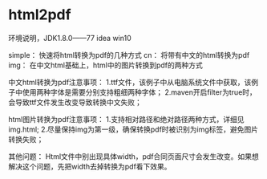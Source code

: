 # html2pdf
环境说明，JDK1.8.0——77   idea    win10

simple：
快速将html转换为pdf的几种方式
cn：
将带有中文的html转换为pdf
img：
在中文html基础上，html中的图片转换到pdf的两种方式


中文html转换为pdf注意事项：
1.ttf文件，该例子中从电脑系统文件中获取，该例子中使用两种字体是需要分别支持粗细两种字体；
2.maven开启filter为true时，会导致ttf文件发生改变导致转换中文失败；

html图片转换为pdf注意事项：
1.支持相对路径和绝对路径两种方式，详细见img.html;
2.尽量保持img为第一级，确保转换pdf时被识别为img标签，避免图片转换失败；

其他问题：
Html文件中别出现具体width，pdf合同页面尺寸会发生改变。如果想解决这个问题，先把width去掉转换为pdf看下效果。

